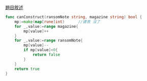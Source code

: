 [題目敘述](https://leetcode.cn/problems/ransom-note/)

```go
func canConstruct(ransomNote string, magazine string) bool {
    mp:=make(map[rune]int)      //建表 沒了
    for _,value:=range magazine{
        mp[value]++
    }
    for _,value:=range ransomNote{
        mp[value]--
        if mp[value]<0{
            return false
        }
    }
    return true
}
